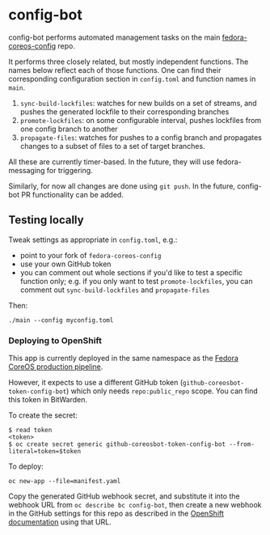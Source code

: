 # config-bot

config-bot performs automated management tasks on the main
[fedora-coreos-config](https://github.com/coreos/fedora-coreos-config)
repo.

It performs three closely related, but mostly independent
functions. The names below reflect each of those functions.
One can find their corresponding configuration section in
`config.toml` and function names in `main`.

1. `sync-build-lockfiles`: watches for new builds on a set
   of streams, and pushes the generated lockfile to their
   corresponding branches
2. `promote-lockfiles`: on some configurable interval,
   pushes lockfiles from one config branch to another
3. `propagate-files`: watches for pushes to a config branch
   and propagates changes to a subset of files to a set of
   target branches.

All these are currently timer-based. In the future, they
will use fedora-messaging for triggering.

Similarly, for now all changes are done using `git push`. In
the future, config-bot PR functionality can be added.

## Testing locally

Tweak settings as appropriate in `config.toml`, e.g.:
- point to your fork of `fedora-coreos-config`
- use your own GitHub token
- you can comment out whole sections if you'd like to test a
  specific function only; e.g. if you only want to test
  `promote-lockfiles`, you can comment out
  `sync-build-lockfiles` and `propagate-files`

Then:

```
./main --config myconfig.toml
```

### Deploying to OpenShift

This app is currently deployed in the same namespace as the
[Fedora CoreOS production
pipeline](https://github.com/coreos/fedora-coreos-pipeline).

However, it expects to use a different GitHub token
(`github-coreosbot-token-config-bot`) which only needs
`repo:public_repo` scope. You can find this token in
BitWarden.

To create the secret:

```
$ read token
<token>
$ oc create secret generic github-coreosbot-token-config-bot --from-literal=token=$token
```

To deploy:

```
oc new-app --file=manifest.yaml
```

Copy the generated GitHub webhook secret, and substitute it
into the webhook URL from `oc describe bc config-bot`, then
create a new webhook in the GitHub settings for this repo as
described in the [OpenShift
documentation](https://docs.openshift.com/container-platform/4.4/builds/triggering-builds-build-hooks.html#builds-using-github-webhooks_triggering-builds-build-hooks)
using that URL.

